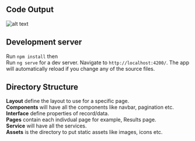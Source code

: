 
## Code Output

![alt text](https://nimbus-screenshots.s3.amazonaws.com/s/80faae7dabde9d000987ee4b1411b24b.png)


## Development server

Run `npm install` then  
Run `ng serve` for a dev server. Navigate to `http://localhost:4200/`. The app will automatically reload if you change any of the source files.  

## Directory Structure

**Layout** define the layout to use for a specific page.  
**Components** will have all the components like navbar, pagination etc.  
**Interface** define properties of record/data.  
**Pages** contain each indivdual page for example, Results page.  
**Service** will have all the services.  
**Assets** is the directory to put static assets like images, icons etc.  
